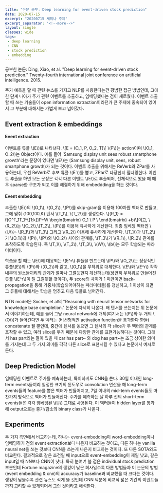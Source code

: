 ```yaml
---
title: "논문 공부: Deep learning for event-driven stock prediction"
date: 2020-07-15
excerpt: "20200715 세미나 주제"
excerpt_separator: "<!--more-->"
layout: single
classes: wide
tags: 
 - deep learning
 - CNN
 - stock prediction
 - embedding
---
```





공부한 논문: Ding, Xiao, et al. "Deep learning for event-driven stock prediction." Twenty-fourth international joint conference on artificial intelligence. 2015.

주가 예측을 할 때 관련 뉴스를 가지고 NLP를 사용한다는건 평범한 접근 방법인데, 그에 한 단계 나아가 주가 관련 이벤트를 추출하고, 임베딩했다는 점이 새로웠다.
이벤트 추출할 때 쓰는 기술들이 open information extraction이라던가 큰 주제에 종속되어 있어서 그 부분에 대해서는 가볍게 보고 넘어갔다.

## Event extraction & embeddings

#### Event extraction
이벤트를 튜플 \\(E\\)로 나타낸다. 
\\[E = (O_1, P, O_2, T)\\]
\\(P\\)는 action이며 \\(O_1, O_2\\)는 Object이다. 예를 들어 'Samsung display unit sees robust smartphone growth'라는 문장이 있다면 \\(E\\)는 (Samsung display unit, sees, robust smartphone growth)가 되는 것이다.
이벤트 추출을 위해서는 ReVerb와 ZPar를 사용하는데, 우선 ReVerb로 후보 튜플 \\(E'\\)를 뽑고, ZPar로 타당한지 필터링한다. 
이벤트 추출을 하면 모든 문장은 각각 다른 이벤트 \\(E\\)로 추출되어, 전체적으로 봤을 때 매우 sparse한 구조가 되고 이를 해결하기 위해 embeddding을 하는 것이다. 


#### Event embedding
추출한 \\(E\\)의 \\(O_1\\), \\(O_2\\), \\(P\\)를 skip-gram을 이용해 100차원 벡터로 만들고, 그에 맞춰 (100,100,K) 텐서 \\(T_1\\), \\(T_2\\)를 생성한다.
\\[{R_1} = f(O^T_1T_1^{[1:k]}P+W    \begin{bmatrix}     O_1 \\    P \\ \end{bmatrix} +b)\\]이고, \\(R_2\\)는 \\(O_2\\),\\(T_2\\), \\(P\\)를 이용해 유사하게 계산한다.
최종 임베딩 벡터인 \\(U\\)는 \\(R_1\\)과 \\(T_3\\) 그리고 \\(R_2\\) 이용해 유사하게 계산한다.
\\(T_1\\)과 \\(T_2\\)가 \\(O_1\\)과 \\(P\\), \\(P\\)와 \\(O_2\\) 사이의 관계를, \\(T_3\\)가 \\(R_1\\), \\(R_2\\) 관계를 포착하도록 학습된다.
즉 \\(T_1\\), \\(T_2\\), \\(T_3\\), \\(W\\), \\(b\\)는 모두 학습되는 파라미터이다. 

학습을 할 때는 \\(E\\)에 대응되는 \\(E^r\\) 튜플을 만드는데 \\(P\\)와 \\(O_2\\)는 정상적인 튜플\\(E\\)의 \\(P\\)와 \\(O_2\\)와 같고, \\(O_1\\)을 무작위로 대체한다. 
\\(E\\)와 \\(E^r\\) 각각 내부의 원소들끼리의 관계가 얼마나 그럴듯한지 계산하는데(당연히 무작위로 만들어진 튜플 \\(E^r\\)이 덜 그럴듯할 것이다), 두 score의 차이가 1 미만이면 back-propagation을 통해 가중치(학습되어야하는 파라미터들)를 갱신하고, 1 이상이 되면 그 튜플에 대해서는 학습을 멈추고 다음 튜플로 넘어간다.

NTN model은 Socher, et al의 "Reasoning with neural tensor networks for knowledge base completion." 논문에 자세히 나온다. 
왜 텐서를 쓰는지는 위 논문에서 이야기하는데, 예를 들어 그냥 neural network에 개체(여기서는 \\(P\\)와 두 개의 \\(O\\))가 들어간다면 두 벡터는 (비선형적인 activation function을 통과한다 한들) concatenate 될 뿐인데, 중간에 텐서를 놓으면 그 텐서의 각 slice가 두 벡터의 관계를 포착할 수 있고, 여러 slice를 두기 때문에 다양한 관계를 표현가능하다는 것이다.
그래서 has part라는 말이 있을 때 car has part~ 와 dog has part~는 조금 상이한 의미를 가지는데 그 두 가지 의미를 각각 다른 slice로 표현시킬 수 있다고 논문에서 예시로 든다.


## Deep Prediction Model
임베딩한 이벤트로 주가를 예측하는데, 특이하게도 CNN을 쓴다. 30일 이내인 long-term events들끼리 일정한 크기의 윈도우로 convolution 연산을 해 long-term events들의 feature를 뽑은 벡터가 만들어지고, 7일 이내의 mid-term events들도 마찬가지 방식으로 벡터가 만들어진다. 주가를 예측하는 날 하루 전의 short-term events들은 각각 임베딩된 \\(U\\) 그대로 사용된다. 이 벡터들이 hidden layer를 통과해 output으로는 증가/감소의 binary class가 나온다. 


## Experiments
두 가지 측면에서 비교하는데, 하나는 event-embedding이 word-embedding이나 임베딩하기 전의 event extraction보다 나은지 비교하는 것이고, 다른 하나는 vanilla neural net을 쓰는 것보다 CNN을 쓰는게 나은지 비교하는 것이다. 또 다른 SOTA와도 비교한다. 결과적으로 같은 조건일 때 input으로 event-embedding이 제일 낫고, 같은 input일 때 NN보다 CNN이 낫다. 특히 눈여겨 볼 점은 individual stock prediction 부분인데 Fortune magazine의 랭킹이 낮은 회사일수록 다른 방법들과 이 논문의 방법(event embedding & cnn)의 accuracy가 baseline과 비교했을 때 크다는 것이다. 랭킹이 낮을수록 관련 뉴스도 적게 뜰 것인데 CNN 덕분에 비교적 넓은 기간의 이벤트들까지 고려할 수 있게되어서 그런 것이라고 해석한다.
